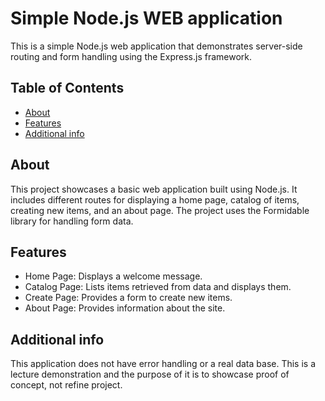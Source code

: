 # Simple Node.js WEB application

This is a simple Node.js web application that demonstrates server-side routing and form handling using the Express.js framework.

## Table of Contents

- [About](#about)
- [Features](#features)
- [Additional info](#additional-info)

## About

This project showcases a basic web application built using Node.js. It includes different routes for displaying a home page, catalog of items, creating new items, and an about page. The project uses the Formidable library for handling form data.

## Features

- Home Page: Displays a welcome message.
- Catalog Page: Lists items retrieved from data and displays them.
- Create Page: Provides a form to create new items.
- About Page: Provides information about the site.

## Additional info

This application does not have error handling or a real data base. This is a lecture demonstration and the purpose of it is to showcase proof of concept, not refine project.